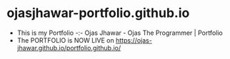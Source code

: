 # ojasjhawar-portfolio.github.io
- This is my Portfolio -:- Ojas Jhawar - Ojas The Programmer | Portfolio
- The PORTFOLIO is NOW LIVE on https://ojas-jhawar.github.io/portfolio.github.io/
